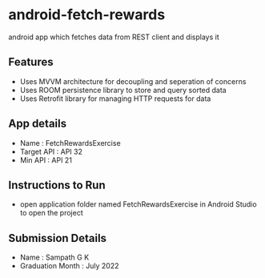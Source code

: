 # android-fetch-rewards
android app which fetches data from REST client and displays it

## Features
- Uses MVVM architecture for decoupling and seperation of concerns
- Uses ROOM persistence library to store and query sorted data
- Uses Retrofit library for managing HTTP requests for data

## App details
- Name          : FetchRewardsExercise
- Target API    : API 32
- Min API       : API 21

## Instructions to Run
- open application folder named FetchRewardsExercise in Android Studio to open the project

## Submission Details
- Name : Sampath G K
- Graduation Month : July 2022
